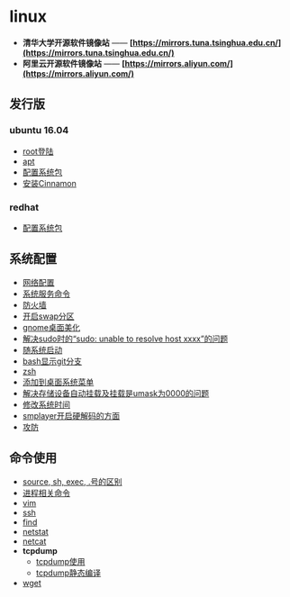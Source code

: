 # linux

- **清华大学开源软件镜像站** —— **[https://mirrors.tuna.tsinghua.edu.cn/](https://mirrors.tuna.tsinghua.edu.cn/)**
- **阿里云开源软件镜像站** —— **[https://mirrors.aliyun.com/](https://mirrors.aliyun.com/)**

## 发行版

### ubuntu 16.04

- [root登陆](ubuntu/root.login.md)
- [apt](ubuntu/apt.md)
- [配置系统包](ubuntu/ubuntu.package.md)
- [安装Cinnamon](ubuntu/ubuntu.cinnamon.md)

### redhat

- [配置系统包](redhat/readme.md)

## 系统配置

- [网络配置](sysconf/linux.net.md)
- [系统服务命令](sysconf/service.md)
- [防火墙](sysconf/firewall.md)
- [开启swap分区](sysconf/swap.md)
- [gnome桌面美化](sysconf/gnome.md)
- [解决sudo时的“sudo: unable to resolve host xxxx”的问题](sysconf/resolve.host.md)
- [随系统启动](sysconf/linux.autostart.md)
- [bash显示git分支](sysconf/bash.git-branch.md)
- [zsh](sysconf/zsh.md)
- [添加到桌面系统菜单](sysconf/desktop.icon.md)
- [解决存储设备自动挂载及挂载是umask为0000的问题](sysconf/linux.fstab.md)
- [修改系统时间](sysconf/linux.time.md)
- [smplayer开启硬解码的方面](../multimedia/smplayer/readme.md)
- [攻防](hack/readme.md)

## 命令使用

- [source, sh, exec, .号的区别](cmd/source.sh.exec.md)
- [进程相关命令](cmd/see.process.md)
- [vim](cmd/vim/readme.md)
- [ssh](cmd/ssh.md)
- [find](cmd/find.md)
- [netstat](cmd/netstat.md)
- [netcat](cmd/netcat.md)
- **tcpdump**
  - [tcpdump使用](cmd/tcpdump/use.md)
  - [tcpdump静态编译](cmd/tcpdump/static.compile.md)
- [wget](cmd/wget.md)
